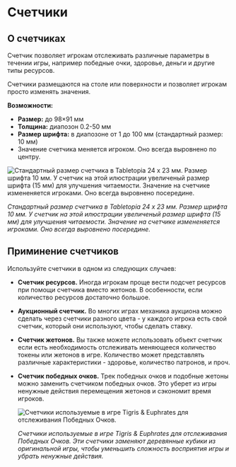 # Счетчики

## О счетчиках

Счетчик позволяет игрокам отслеживать различные параметры в течении игры, например победные очки, здоровье, деньги и другие типы ресурсов.

Счетчики размещаются на столе или поверхности и позволяет игрокам просто изменять значения.

**Возможности:**

* **Размер:** до 98&#215;91 мм
* **Толщина:** диапозон 0.2-50 мм
* **Размер шрифта:** в диапозоне от 1 до 100 мм (стандартный размер: 10 мм)
* Значение счетчика меняется игроком. Оно всегда выровнено по центру.

![Стандартный размер счетчика в Tabletopia 24 x 23 мм. Размер шрифта 10 мм. У счетчик на этой илюстрации увеличеный размер шрифта (15 мм) для улучшения читаемости. Значение на счетчике измененяется игроками. Оно всегда выровнено посередине.](http://help.tabletopia.com/wp-content/uploads/2015/06/counter.png)

*Стандартный размер счетчика в Tabletopia 24 x 23 мм. Размер шрифта 10 мм. У счетчик на этой илюстрации увеличеный размер шрифта (15 мм) для улучшения читаемости. Значение на счетчике измененяется игроками. Оно всегда выровнено посередине.*

## Приминение счетчиков

Используйте счетчики в одном из следующих случаев:

* **Счетчик ресурсов.** Иногда игрокам проще вести подсчет ресурсов при помощи счетчика вместо жетонов. В особенности, если количество ресурсов достаточно большое.

* **Аукционный счетчик.** Во многих играх механика аукциона можно сделать через счетчики разного цвета - у каждого игрока есть свой счетчик, который они используют, чтобы сделать ставку.

* **Счетчик жетонов.** Вы также можете использовать объект счетчик если есть необходимость отслеживать меняющееся количество токены или жетонов в игре. Количество может представлять различные характеристики - здоровье, количество патронов, и проч.

* **Счетчик победных очков.** Трек победных очков и подобные жетоны можно заменить счетчиком победных очков. Это уберет из игры ненужные действия перемещения жетонов и сэкономит время игроков.

	![Счетчики используемые в игре Tigris &amp; Euphrates для отслеживания Победных Очков.](http://help.tabletopia.com/wp-content/uploads/2015/06/tigris_and_euphrates_counters.png)

	*Счетчики используемые в игре Tigris &amp; Euphrates для отслеживания Победных Очков. Эти счетчики заменяют деревянные кубики из оригинальной игры, чтобы уменьшить сложность восприятия игры и убрать ненужные действия.*